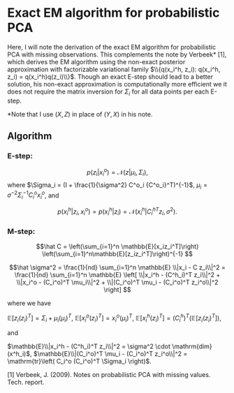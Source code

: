 # Exact EM algorithm for probabilistic PCA


Here, I will note the derivation of the exact EM algorithm for probabilistic PCA with missing observations. This complements the note by Verbeek* [1], which derives the EM algorithm using the non-exact posterior approximation with factorizable variational family $\\{q(x_i^h, z_i): q(x_i^h, z_i) = q(x_i^h)q(z_i)\\}$. Though an exact E-step should lead to a better solution, his non-exact approximation is computationally more efficient we it does not require the matrix inversion for $\Sigma_i$ for all data points per each E-step.

*Note that I use $(X, Z)$ in place of $(Y, X)$ in his note.

## Algorithm

### E-step:

$$p(z_i|x^o_i) = \mathcal{N}(z| \mu_i, \Sigma_i),$$
where
$\Sigma_i = (I + \frac{1}{\sigma^2} C^o_i {C^o_i}^T)^{-1}$,
$\mu_i = \sigma^{-2} \Sigma_i^{-1}C_i^o x^o_i$,
and

$$p(x^h_i|z_i, x^o_i) = p(x^h_i| z_i) = \mathcal{N}(x^h_i|{C^h_i}^T z_i, \sigma^2).$$

### M-step:

$$\hat C = 
\left(\sum_{i=1}^n \mathbb{E}[x_iz_i^T]\right) 
\left(\sum_{i=1}^n\mathbb{E}[z_iz_i^T]\right)^{-1}
$$

$$\hat \sigma^2
= \frac{1}{nd} \sum_{i=1}^n \mathbb{E} \\|x_i - C z_i\\|^2 
= \frac{1}{nd} \sum_{i=1}^n \mathbb{E} \left[
    \\|x_i^h - (C^h_i)^T z_i\\|^2
    + \\|x_i^o - (C_i^o)^T \mu_i\\|^2
    + \\|(C_i^o)^T \mu_i - (C_i^o)^T z_i^o\\|^2
\right]
$$

where we have

$\mathbb{E}[z_i(z_i)^T] = \Sigma_i + \mu_i(\mu_i)^T$, 
$\mathbb{E}[x_i^o (z_i)^T] = x_i^o(\mu_i)^T$,
$\mathbb{E}[x_i^h (z_i)^T] = (C^h_i)^T\left(\mathbb{E}[z_i(z_i)^T]\right)$,

and 

$\mathbb{E}\\|x_i^h - (C^h_i)^T z_i\\|^2 = \sigma^2 \cdot \mathrm{dim}(x^h_i)$, 
$\mathbb{E}\\|(C_i^o)^T \mu_i - (C_i^o)^T z_i^o\\|^2 
= \mathrm{tr}\left( C_i^o (C_i^o)^T \Sigma_i \right)$.


[1] Verbeek, J. (2009). Notes on probabilistic PCA with missing values. Tech. report.
